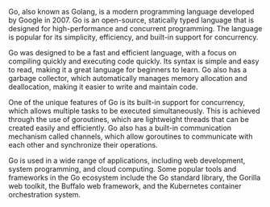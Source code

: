 Go, also known as Golang, is a modern programming language developed by Google in 2007. Go is an open-source, statically typed language that is designed for high-performance and concurrent programming. The language is popular for its simplicity, efficiency, and built-in support for concurrency.

Go was designed to be a fast and efficient language, with a focus on compiling quickly and executing code quickly. Its syntax is simple and easy to read, making it a great language for beginners to learn. Go also has a garbage collector, which automatically manages memory allocation and deallocation, making it easier to write and maintain code.

One of the unique features of Go is its built-in support for concurrency, which allows multiple tasks to be executed simultaneously. This is achieved through the use of goroutines, which are lightweight threads that can be created easily and efficiently. Go also has a built-in communication mechanism called channels, which allow goroutines to communicate with each other and synchronize their operations.

Go is used in a wide range of applications, including web development, system programming, and cloud computing. Some popular tools and frameworks in the Go ecosystem include the Go standard library, the Gorilla web toolkit, the Buffalo web framework, and the Kubernetes container orchestration system.
